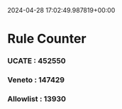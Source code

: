 2024-04-28 17:02:49.987819+00:00
# Rule Counter 
 ### UCATE : 452550

 ### Veneto : 147429

 ### Allowlist : 13930
